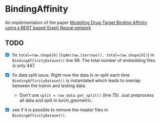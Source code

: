 # BindingAffinity
An implementation of the paper [Modelling Drug-Target Binding Affinity using a BERT based Graph Neural network](https://openreview.net/pdf?id=Zqf6RGp5lqf)

## TODO
 - [x] fix `total=raw.shape[0]` (`tqdm(raw.iterrows(), total=raw.shape[0])`) in `BindingAffinityDataset()` line 99. The total number of embedding files is only 447.
 - [x] fix data split issue. Right now the data is re-split each time `BindingAffinityDataset()` is instantiated which leads to overlap between the trainin and testing data.
   - Don't use `split = raw_data.get_split()` (line 75). Just preprocess all data and split in torch_geometric.
 - [x] see if it is possible to remove the master files in `BindingAffinityDataset()`.

